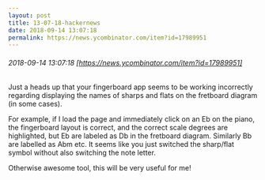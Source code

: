 ```yaml
---
layout: post
title: 13-07-18-hackernews
date: 2018-09-14 13:07:18
permalink: https://news.ycombinator.com/item?id=17989951
---
```


###### 2018-09-14 13:07:18 [https://news.ycombinator.com/item?id=17989951]
Just a heads up that your fingerboard app seems to be working incorrectly regarding displaying the names of sharps and flats on the fretboard  diagram (in some cases).

For example, if I load the page and immediately click on an Eb on the piano, the fingerboard layout is correct, and the correct scale degrees are highlighted, but Eb are labeled as Db in the fretboard diagram. Similarly Bb are labelled as Abm etc. It seems like you just switched the sharp&#x2F;flat symbol without also switching the note letter.

Otherwise awesome tool, this will be very useful for me!
